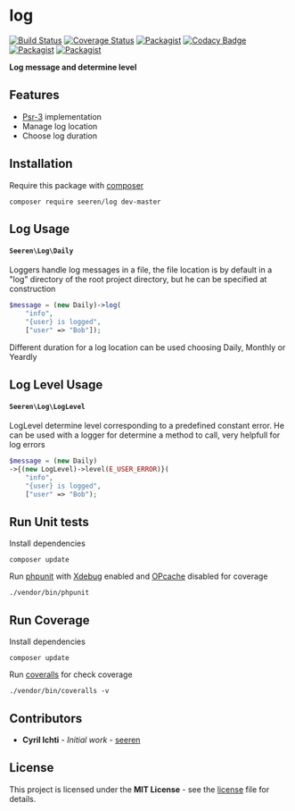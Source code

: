 # log
[![Build Status](https://travis-ci.org/seeren/log.svg?branch=master)](https://travis-ci.org/seeren/log) [![Coverage Status](https://coveralls.io/repos/github/seeren/log/badge.svg?branch=master)](https://coveralls.io/github/seeren/log?branch=master) [![Packagist](https://img.shields.io/packagist/dt/seeren/log.svg)](https://packagist.org/packages/seeren/log/stats) [![Codacy Badge](https://api.codacy.com/project/badge/Grade/79594fda319241f787ac5342cb0a1836)](https://www.codacy.com/app/seeren/log?utm_source=github.com&amp;utm_medium=referral&amp;utm_content=seeren/log&amp;utm_campaign=Badge_Grade) [![Packagist](https://img.shields.io/packagist/v/seeren/log.svg)](https://packagist.org/packages/seeren/log) [![Packagist](https://img.shields.io/packagist/l/seeren/log.svg)](LICENSE)

**Log message and determine level**

## Features
* [Psr-3](http://www.php-fig.org/psr/psr-3/) implementation
* Manage log location
* Choose log  duration

## Installation
Require this package with [composer](https://getcomposer.org/)
```
composer require seeren/log dev-master
```

## Log Usage

#### `Seeren\Log\Daily`
Loggers handle log messages in a file, the file location is by default in a "log" directory of the root project directory, but he can be specified at construction

```php
$message = (new Daily)->log(
    "info",
    "{user} is logged",
    ["user" => "Bob"]);
```
Different duration for a log location can be used choosing Daily, Monthly or Yeardly

## Log Level Usage

#### `Seeren\Log\LogLevel`
LogLevel determine level corresponding to a predefined constant error. He can be used with a logger for determine a method to call, very helpfull for log errors
```php
$message = (new Daily)
->{(new LogLevel)->level(E_USER_ERROR)}(
    "info",
    "{user} is logged",
    ["user" => "Bob");
```

## Run Unit tests
Install dependencies
```
composer update
```
Run [phpunit](https://phpunit.de/) with [Xdebug](https://xdebug.org/) enabled and [OPcache](http://php.net/manual/fr/book.opcache.php) disabled for coverage
```
./vendor/bin/phpunit
```
## Run Coverage
Install dependencies
```
composer update
```
Run [coveralls](https://coveralls.io/) for check coverage
```
./vendor/bin/coveralls -v
```

##  Contributors
* **Cyril Ichti** - *Initial work* - [seeren](https://github.com/seeren)

## License
This project is licensed under the **MIT License** - see the [license](LICENSE) file for details.